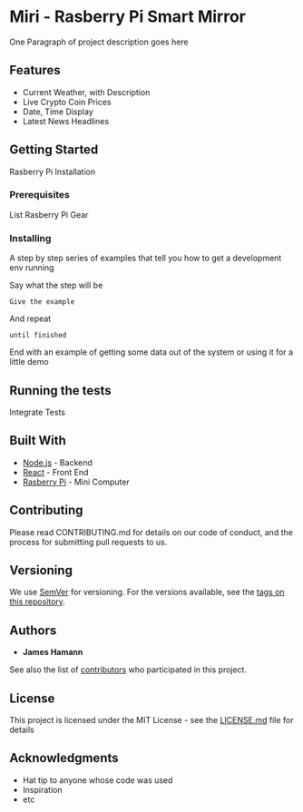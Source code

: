 # Miri - Rasberry Pi Smart Mirror

One Paragraph of project description goes here

## Features

* Current Weather, with Description
* Live Crypto Coin Prices
* Date, Time Display
* Latest News Headlines

## Getting Started

Rasberry Pi Installation

### Prerequisites

List Rasberry Pi Gear


### Installing

A step by step series of examples that tell you how to get a development env running

Say what the step will be

```
Give the example
```

And repeat

```
until finished
```

End with an example of getting some data out of the system or using it for a little demo

## Running the tests

Integrate Tests

## Built With

* [Node.js](https://nodejs.org/en/) - Backend
* [React](https://reactjs.org/) - Front End
* [Rasberry Pi](https://www.raspberrypi.org/) - Mini Computer

## Contributing

Please read CONTRIBUTING.md for details on our code of conduct, and the process for submitting pull requests to us.

## Versioning

We use [SemVer](http://semver.org/) for versioning. For the versions available, see the [tags on this repository](https://github.com/your/project/tags).

## Authors

* **James Hamann** 

See also the list of [contributors](https://github.com/your/project/contributors) who participated in this project.

## License

This project is licensed under the MIT License - see the [LICENSE.md](LICENSE.md) file for details

## Acknowledgments

* Hat tip to anyone whose code was used
* Inspiration
* etc

